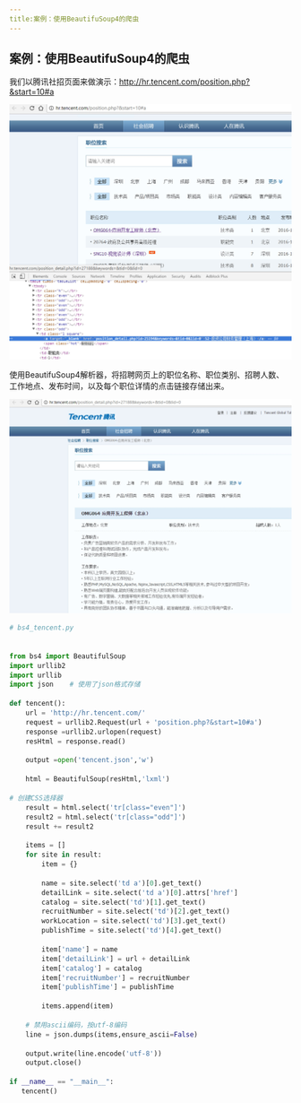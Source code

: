 ```yaml
---
title:案例：使用BeautifuSoup4的爬虫
---
```


## 案例：使用BeautifuSoup4的爬虫

我们以腾讯社招页面来做演示：<http://hr.tencent.com/position.php?&start=10#a>

![img](/img/tencent_bs4.jpg)

使用BeautifuSoup4解析器，将招聘网页上的职位名称、职位类别、招聘人数、工作地点、发布时间，以及每个职位详情的点击链接存储出来。

![img](/img/bs4_tencent2.jpg)

```python
# bs4_tencent.py


from bs4 import BeautifulSoup
import urllib2
import urllib
import json    # 使用了json格式存储

def tencent():
    url = 'http://hr.tencent.com/'
    request = urllib2.Request(url + 'position.php?&start=10#a')
    response =urllib2.urlopen(request)
    resHtml = response.read()

    output =open('tencent.json','w')

    html = BeautifulSoup(resHtml,'lxml')

# 创建CSS选择器
    result = html.select('tr[class="even"]')
    result2 = html.select('tr[class="odd"]')
    result += result2

    items = []
    for site in result:
        item = {}

        name = site.select('td a')[0].get_text()
        detailLink = site.select('td a')[0].attrs['href']
        catalog = site.select('td')[1].get_text()
        recruitNumber = site.select('td')[2].get_text()
        workLocation = site.select('td')[3].get_text()
        publishTime = site.select('td')[4].get_text()

        item['name'] = name
        item['detailLink'] = url + detailLink
        item['catalog'] = catalog
        item['recruitNumber'] = recruitNumber
        item['publishTime'] = publishTime

        items.append(item)

    # 禁用ascii编码，按utf-8编码
    line = json.dumps(items,ensure_ascii=False)

    output.write(line.encode('utf-8'))
    output.close()

if __name__ == "__main__":
   tencent()
```